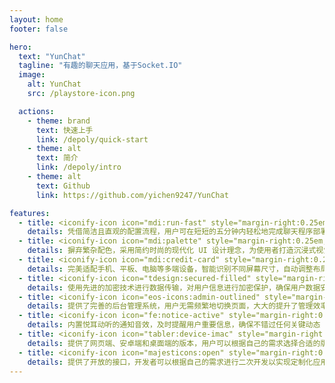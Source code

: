 ```yaml
---
layout: home
footer: false

hero:
  text: "YunChat"
  tagline: "有趣的聊天应用，基于Socket.IO"
  image:
    alt: YunChat
    src: /playstore-icon.png

  actions:
    - theme: brand
      text: 快速上手
      link: /depoly/quick-start
    - theme: alt
      text: 简介
      link: /depoly/intro
    - theme: alt
      text: Github
      link: https://github.com/yichen9247/YunChat

features:
  - title: <iconify-icon icon="mdi:run-fast" style="margin-right:0.25em;color:#2ecc71;"></iconify-icon> 快速部署
    details: 凭借简洁且直观的配置流程，用户可在短短的五分钟内轻松地完成聊天程序部署
  - title: <iconify-icon icon="mdi:palette" style="margin-right:0.25em;color:#f39c12;"></iconify-icon> 美观设计
    details: 摒弃繁杂配色，采用简约时尚的现代化 UI 设计理念，为使用者打造沉浸式视觉体验
  - title: <iconify-icon icon="mdi:credit-card" style="margin-right:0.25em;color:#1abc9c;"></iconify-icon> 多端响应
    details: 完美适配手机、平板、电脑等多端设备，智能识别不同屏幕尺寸，自动调整布局
  - title: <iconify-icon icon="tdesign:secured-filled" style="margin-right:0.25em;color:#1abc9c;"></iconify-icon> 便携安全
    details: 使用先进的加密技术进行数据传输，对用户信息进行加密保护，确保用户数据安全
  - title: <iconify-icon icon="eos-icons:admin-outlined" style="margin-right:0.25em;color:#e67e22;"></iconify-icon> 轻松管理
    details: 提供了完善的后台管理系统，用户无需频繁地切换页面，大大的提升了管理效率
  - title: <iconify-icon icon="fe:notice-active" style="margin-right:0.25em;color:#3498db;"></iconify-icon> 即时通知
    details: 内置悦耳动听的通知音效，及时提醒用户重要信息，确保不错过任何关键动态
  - title: <iconify-icon icon="tabler:device-imac" style="margin-right:0.25em;color:#e74c3c;"></iconify-icon> 设备兼容
    details: 提供了网页端、安卓端和桌面端的版本，用户可以根据自己的需求选择合适的版本
  - title: <iconify-icon icon="majesticons:open" style="margin-right:0.25em;color:#3498db;"></iconify-icon> 开放接口
    details: 提供了开放的接口，开发者可以根据自己的需求进行二次开发以实现定制化应用
---
```

<Home />